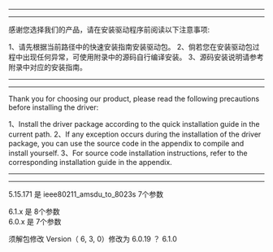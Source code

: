 *****************************************************************************************************************************************************************
*****************************************************************************************************************************************************************
感谢您选择我们的产品，请在安装驱动程序前阅读以下注意事项:

1、请先根据当前路径中的快速安装指南安装驱动包。
2、倘若您在安装驱动包过程中出现任何异常，可使用附录中的源码自行编译安装。
3、源码安装说明请参考附录中对应的安装指南。

*****************************************************************************************************************************************************************
*****************************************************************************************************************************************************************

Thank you for choosing our product, please read the following precautions before installing the driver:

1、Install the driver package according to the quick installation guide in the current path.
2、If any exception occurs during the installation of the driver package, you can use the source code in the appendix to compile and install yourself.
3、For source code installation instructions, refer to the corresponding installation guide in the appendix.

*****************************************************************************************************************************************************************
*****************************************************************************************************************************************************************

5.15.171 是
ieee80211_amsdu_to_8023s 7个参数

6.1.x 是 8个参数   
6.0.x 是 7个参数

须解包修改 Version（ 6, 3, 0）修改为 6.0.19 ？ 6.1.0
